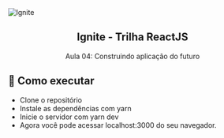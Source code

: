 <img alt="Ignite" src="https://i.imgur.com/eCVyxxy.png">
<h2 align="center">
  Ignite - Trilha ReactJS
</h2>
<p align="center">
  Aula 04: Construindo aplicação do futuro
</p>

## 🚀 Como executar

- Clone o repositório
- Instale as dependências com yarn
- Inicie o servidor com yarn dev
- Agora você pode acessar localhost:3000 do seu navegador.
